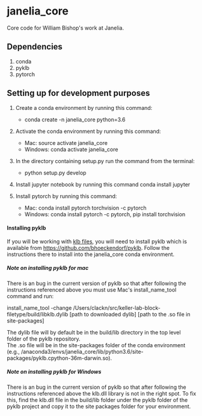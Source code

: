 # janelia_core
Core code for William Bishop's work at Janelia.

## Dependencies

1) conda
2) pyklb
3) pytorch

## Setting up for development purposes

1) Create a conda environment by running this command:  
    - conda create -n janelia_core python=3.6

2) Activate the conda environment by running this command:
    - Mac: source activate janelia_core
    - Windows: conda activate janelia_core
3) In the directory containing setup.py run the command from the terminal: 
	- python setup.py develop

4) Install jupyter notebook by running this command
	conda install jupyter

5) Install pytorch by running this command:
    - Mac: conda install pytorch torchvision -c pytorch
    - Windows: conda install pytorch -c pytorch, pip install torchvision

#### Installing pyklb

If you will be working with [klb files](https://bitbucket.org/fernandoamat/keller-lab-block-filetype), 
you will need to install pyklb which is available from https://github.com/bhoeckendorf/pyklb. 
Follow the instructions there to install into the janelia_core conda environment. 

##### Note on installing pyklb for mac

There is an bug in the current version of pyklb so that after following the instructions referenced 
above you must use Mac's install_name_tool command and run:
 
   install_name_tool -change /Users/clackn/src/keller-lab-block-filetype/build/libklb.dylib [path to downloaded dylib] [path to the .so file in site-packages]

The dylib file will by default be in the build/lib directory in the top level folder of the pyklb repository.  
The .so file will be in the site-packages folder of the conda environment (e.g., /anaconda3/envs/janelia_core/lib/python3.6/site-packages/pyklb.cpython-36m-darwin.so). 

##### Note on installing pyklb for Windows

There is an bug in the current version of pyklb so that after following the instructions referenced 
above the klb.dll library is not in the right spot.  To fix this, find the klb.dll file in the build/lib folder 
under the pyklb folder of the pyklb project and copy it to the site packages folder for your environment.
 

